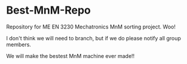 # Best-MnM-Repo

Repository for ME EN 3230 Mechatronics MnM sorting project. Woo!

I don't think we will need to branch, but if we do please notify all group members. 

We will make the bestest MnM machine ever made!! 
